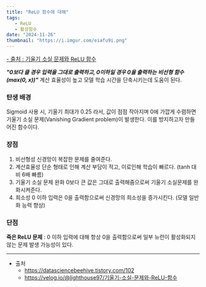 ```yaml
---
title: "ReLU 함수에 대해"
tags:
   - ReLU
   - 활성함수
date: "2024-11-26"
thumbnail: "https://i.imgur.com/eiafu9i.png"
---
```

<a style="font-size:0.9rem" href="https://velog.io/@lighthouse97/기울기-소실-문제와-ReLU-함수">- 출처 : 기울기 소실 문제와 ReLU 함수</a>

***"0보다 클 경우 입력을 그대로 출력하고, 0이하일 경우 0을 출력하는 비선형 함수 (max(0, x))"***
계산 효율성이 높고 모델 학습 시간을 단축시키는데 도움이 된다.

### 탄생 배경
Sigmoid 사용 시, 기울기 최대가 0.25 라서, 값이 점점 작아지며 0에 가깝게 수렴하면 기울기 소실 문제(Vanishing Gradient problem)이 발생한다. 이를 방지하고자 만들어진 함수이다.

### 장점
1. 비선형성
    신경망이 복잡한 문제를 줄여준다.
2. 계산효율성
    단순 형태로 인해 계산 부담이 적고, 이로인해 학습이 빠르다. (tanh 대비 6배 빠름)
3. 기울기 소실 문제 완화
    0보다 큰 값은 그대로 출력해줌으로써 기울기 소실문제를 완화시켜준다.
4. 희소성
    0 이하 입력은 0을 출력함으로써 신경망의 희소성을 증가시킨다. (모델 일반화 능력 향상)

### 단점
**죽은 ReLU 문제** : 0 이하 입력에 대해 항상 0을 출력함으로써 일부 뉴런이 활성화되지 않는 문제 발생 가능성이 있다.

---

- 출처
  - <https://datasciencebeehive.tistory.com/102>
  - <https://velog.io/@lighthouse97/기울기-소실-문제와-ReLU-함수>